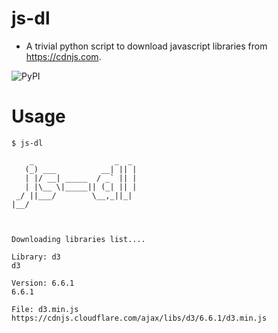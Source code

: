 # js-dl
* A trivial python script to download javascript libraries from https://cdnjs.com.

![PyPI](https://img.shields.io/pypi/v/khan-dl?style=flat-square)

# Usage
```
$ js-dl

    _                  _  _
   (_) ___          __| || |
   | |/ __| _____  / _` || |
   | |\__ \|_____|| (_| || |
 _/ ||___/        \__,_||_|
|__/



Downloading libraries list....

Library: d3
d3

Version: 6.6.1
6.6.1

File: d3.min.js
https://cdnjs.cloudflare.com/ajax/libs/d3/6.6.1/d3.min.js

```
